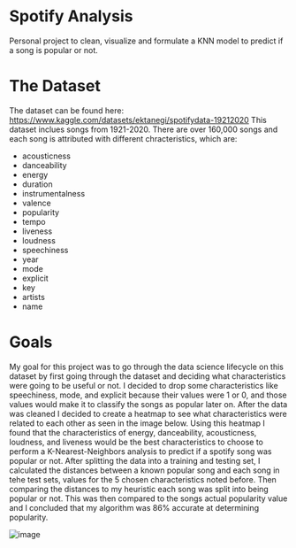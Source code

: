 # Spotify Analysis
Personal project to clean, visualize and formulate a KNN model to predict if a song is popular or not.

# The Dataset
The dataset can be found here: https://www.kaggle.com/datasets/ektanegi/spotifydata-19212020
This dataset inclues songs from 1921-2020. There are over 160,000 songs and each song is attributed with different chracteristics, which are:
- acousticness
- danceability
- energy
- duration
- instrumentalness
- valence
- popularity
- tempo
- liveness
- loudness
- speechiness
- year
- mode
- explicit
- key
- artists
- name

# Goals
My goal for this project was to go through the data science lifecycle on this dataset by first
going through the dataset and deciding what characteristics were going to be useful or not. I decided to drop some characteristics like speechiness, mode, and explicit because their values were 1 or 0, and those values would make it to classify the songs as popular later on. After the data was cleaned I decided to create a heatmap to see what characteristics were related to each other as seen in the image below. Using this heatmap I found that the characteristics of energy, danceability, acousticness, loudness, and liveness would be the best characteristics to choose to perform a K-Nearest-Neighbors analysis to predict if a spotify song was popular or not. After splitting the data into a training and testing set, I calculated the distances between a known popular song and each song in tehe test sets, values for the 5 chosen characteristics noted before. Then comparing the distances to my heuristic each song was split into being popular or not. This was then compared to the songs actual popularity value and I concluded that my algorithm was 86% accurate at determining popularity. 

![image](https://user-images.githubusercontent.com/98563314/169933348-81a943b4-7fbb-4a2f-9401-06a05089270a.png)
